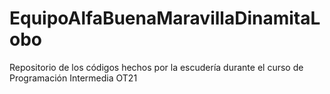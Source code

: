 # EquipoAlfaBuenaMaravillaDinamitaLobo 
Repositorio de los códigos hechos por la escudería durante el curso de Programación Intermedia OT21
